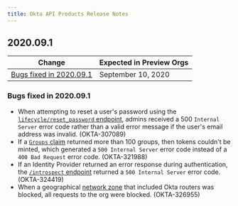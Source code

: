 ```yaml
---
title: Okta API Products Release Notes
---
```


## 2020.09.1

| Change                                                    | Expected in Preview Orgs |
| --------------------------------------------------------- | ------------------------ |
| [Bugs fixed in 2020.09.1](#bugs-fixed-in-2020-09-1)       | September 10, 2020           |

### Bugs fixed in 2020.09.1

* When attempting to reset a user's password using the [`lifecycle/reset_password` endpoint](/docs/reference/api/users/#reset-password), admins received a 500 `Internal Server` error code rather than a valid error message if the user's email address was invalid. (OKTA-307089)
* If a [`Groups` claim](/docs/guides/customize-tokens-groups-claim/overview/) returned more than 100 groups, then tokens couldn't be minted, which generated a `500 Internal Server` error code instead of a `400 Bad Request` error code. (OKTA-321988)
* If an Identity Provider returned an error response during authentication, the [`/introspect` endpoint](/docs/reference/api/oidc/#introspect) returned a `500 Internal Server` error code. (OKTA-324419)
* When a geographical [network zone](/docs/reference/api/zones/) that included Okta routers was blocked, all requests to the org were blocked. (OKTA-326955)
